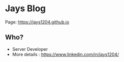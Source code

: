 Jays Blog
=====

Page: https://jays1204.github.io

## Who?  
- Server Developer  
- More details : https://www.linkedin.com/in/jays1204/
